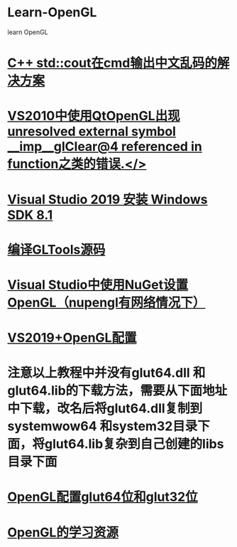 # Learn-OpenGL
learn OpenGL
# <a href="http://www.suchone.com/post/51.html">C++ std::cout在cmd输出中文乱码的解决方案</a>
# <a href="https://www.cxyzjd.com/article/weixin_33750452/86197676">VS2010中使用QtOpenGL出现 unresolved external symbol __imp__glClear@4 referenced in function之类的错误.</>
# <a href="https://blog.csdn.net/Septembre_/article/details/111320427">Visual Studio 2019 安装 Windows SDK 8.1</a>
# <a href="http://www.devacg.com/?post=1019">编译GLTools源码</a>
# <a href="https://www.jianshu.com/p/991d64d0205a">Visual Studio中使用NuGet设置OpenGL（nupengl有网络情况下）</a>
# <a href="https://blog.csdn.net/qq_41498261/article/details/109331819">VS2019+OpenGL配置</a>
# 注意以上教程中并没有glut64.dll 和glut64.lib的下载方法，需要从下面地址中下载，改名后将glut64.dll复制到systemwow64 和system32目录下面，将glut64.lib复杂到自己创建的libs目录下面
# <a href="https://blog.csdn.net/rhneqq/article/details/80935148">OpenGL配置glut64位和glut32位</a>
# <a href="https://www.cnblogs.com/liangliangh/p/3765221.html">OpenGL的学习资源</a>
